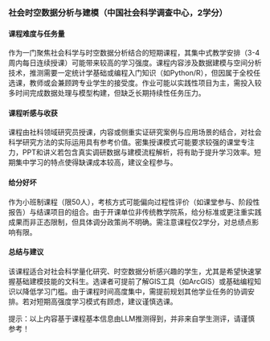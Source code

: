 ### 社会时空数据分析与建模（中国社会科学调查中心，2学分）

#### 课程难度与任务量  
作为一门聚焦社会科学与时空数据分析结合的短期课程，其集中式教学安排（3-4周内每日连续授课）可能带来较高的学习强度。课程内容涉及数据建模与空间分析技术，推测需要一定统计学基础或编程入门知识（如Python/R），但因属于全校任选课，教师或会兼顾跨专业学生的接受度。作业可能以实践性项目为主，需投入较多时间完成数据处理与模型构建，但缺乏长期持续性任务压力。

#### 课程听感与收获  
课程由社科领域研究员授课，内容或侧重实证研究案例与应用场景的结合，对社会科学研究方法的实际运用具有参考价值。密集授课模式可能要求较强的课堂专注力，PPT和讲义若包含真实调研数据与建模流程解析，将有助于提升学习效率。短期集中学习的特点使得缺课成本较高，建议全程参与。

#### 给分好坏  
作为小班制课程（限50人），考核方式可能偏向过程性评价（如课堂参与、阶段性报告）与结课项目的组合。由于开课单位非传统教学院系，给分标准或更注重实践成果而非正态限制，但具体调分政策尚不明确。需注意课程仅2学分，对总绩点影响有限。

#### 总结与建议  
该课程适合对社会科学量化研究、时空数据分析感兴趣的学生，尤其是希望快速掌握基础建模技能的文科生。选课者可提前了解GIS工具（如ArcGIS）或基础编程知识以降低学习门槛。由于课程时间高度集中，需提前规划其他学业任务的协调安排。若对短期高强度学习模式有顾虑，建议谨慎选课。

提示：以上内容基于课程基本信息由LLM推测得到，并非来自学生测评，请谨慎参考！